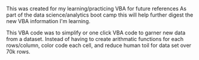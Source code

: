 This was created for my learning/practicing VBA for future references
As part of the data science/analytics boot camp this will help further digest the new VBA information I'm learning.

This VBA code was to simplify or one click VBA code to garner new data from a dataset.
Instead of having to create arithmatic functions for each rows/column, color code each cell, and reduce human toil for data set over 70k rows.
